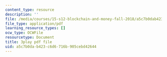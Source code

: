 ```yaml
---
content_type: resource
description: ''
file: /media/courses/15-s12-blockchain-and-money-fall-2018/a5c7b0dab423c6d6716b905cebd42644_l0vD_FBWk0g.pdf
file_type: application/pdf
learning_resource_types: []
ocw_type: OCWFile
resourcetype: Document
title: 3play pdf file
uid: a5c7b0da-b423-c6d6-716b-905cebd42644
---
```

